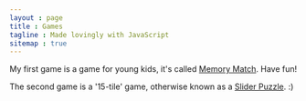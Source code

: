 ```yaml
---
layout : page
title : Games
tagline : Made lovingly with JavaScript
sitemap : true
---
```

My first game is a game for young kids, it's called [Memory Match](./memory-match/). Have fun!

The second game is a '15-tile' game, otherwise known as a [Slider Puzzle](./slider/). :)

